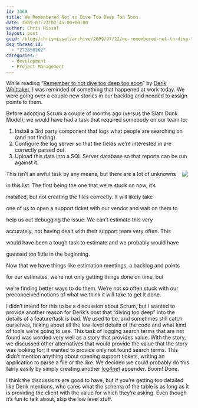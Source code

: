 ```yaml
---
id: 3360
title: We Remembered Not to Dive Too Deep Too Soon
date: 2009-07-23T02:45:00+00:00
author: Chris Missal
layout: post
guid: /blogs/chrismissal/archive/2009/07/22/we-remembered-not-to-dive-too-deep-too-soon.aspx
dsq_thread_id:
  - "272650202"
categories:
  - development
  - Project Management
---
```

While reading &#8220;[Remember to not dive too deep too soon](http://devlicio.us/blogs/derik_whittaker/archive/2009/07/22/remember-to-not-dive-too-deep-too-soon.aspx)&#8221; by [Derik Whittaker](http://devlicio.us/blogs/derik_whittaker/default.aspx), I was reminded of something that happened at work today. We were going over a couple new stories in our backlog and needed to assign points to them.

Before adopting Scrum a couple of months ago (versus the Slam Dunk Model), we would have had a task that required somebody on our team to:

  1. Install a 3rd party component that logs what people are searching on (and not finding).
  2. Configure the log server so that the fields we&#8217;re interested in are correctly parsed out.
  3. Upload this data into a SQL Server database so that reports can be run against it.

<img style="float: right;margin-left: 10px;margin-right: 10px" src="//lostechies.com/chrismissal/files/2011/03/waterfall_quebec.jpg" />

This isn&#8217;t an awful task by any means, but there are a lot of unknowns
  
in this list. The first being the one that we&#8217;re stuck on now, it&#8217;s
  
installed, but not creating the files correctly. It will likely take
  
one of us to open a support ticket with our vendor and wait on them to
  
help us out debugging the issue. We can&#8217;t estimate this very
  
accurately, not having dealt with their support team very often. This
  
would have been a tough task to estimate and we probably would have
  
guessed too little in the beginning.

Now that we have things like estimation meetings, a backlog and points
  
for our estimates, we&#8217;re not only getting things done on time, but
  
we&#8217;re finding better ways to do them. We&#8217;re not so often stuck with our preconceived notions of what we think it will take to get it done.

I didn&#8217;t intend for this to be a discussion about Scrum, but I wanted to provide another reason for Derik&#8217;s post that &#8220;diving too deep&#8221; into the details of a feature/task is bad. We used to be, and sometimes still catch ourselves, talking about all the low-level details of the code and what kind of tools we&#8217;re going to use. This task of logging search terms that are not found was worded very well as a story that provides value. With the story, we discussed other alternatives that would provide the value that the story was looking for; it wanted to provide only not found search terms. This didn&#8217;t mention anything about opening support tickets, writing an application to parse a file or the like. We decided we could probably do this fairly easily by simply creating another [log4net](http://logging.apache.org/log4net/) appender. Boom! Done.

I think the discussions are good to have, but if you&#8217;re getting too detailed like Derik mentions, who cares what the schema of the table is as long as it is providing the client with the value for which they&#8217;re asking. Even though it&#8217;s fun to talk about, skip the low level stuff.